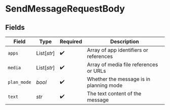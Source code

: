 # SendMessageRequestBody


## Fields

| Field                                   | Type                                    | Required                                | Description                             |
| --------------------------------------- | --------------------------------------- | --------------------------------------- | --------------------------------------- |
| `apps`                                  | List[*str*]                             | :heavy_check_mark:                      | Array of app identifiers or references  |
| `media`                                 | List[*str*]                             | :heavy_check_mark:                      | Array of media file references or URLs  |
| `plan_mode`                             | *bool*                                  | :heavy_check_mark:                      | Whether the message is in planning mode |
| `text`                                  | *str*                                   | :heavy_check_mark:                      | The text content of the message         |
